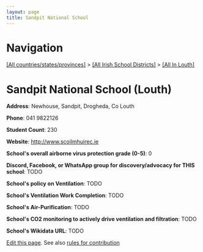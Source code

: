 ```yaml
---
layout: page
title: Sandpit National School
---
```

# Navigation

[[All countries/states/provinces]](../../..) > [[All Irish School Districts]](../..) > [[All In Louth]](..)

# Sandpit National School (Louth)

**Address**: Newhouse, Sandpit, Drogheda, Co Louth

**Phone**: 041 9822126

**Student Count**: 230

**Website**: <http://www.scoilmhuirec.ie>

**School's overall airborne virus protection grade (0-5)**: 0

**Discord, Facebook, or WhatsApp group for discovery/advocacy for THIS school**: TODO

**School's policy on Ventilation**: TODO

**School's Ventilation Work Completion**: TODO

**School's Air-Purification**: TODO

**School's CO2 monitoring to actively drive ventilation and filtration**: TODO

**School's Wikidata URL**: TODO


[Edit this page](https://github.com/ventilate-schools/Ireland/edit/main/./Louth/Sandpit_National_School.md). See also [rules for contribution](../../../contribution-rules/)